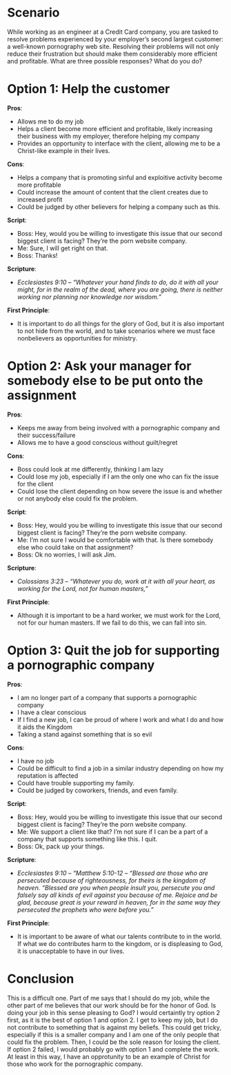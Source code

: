 # Scenario
While working as an engineer at a Credit Card company, you are tasked to resolve problems experienced by your employer’s second largest customer: a well-known pornography web site. Resolving their problems will not only reduce their frustration but should make them considerably more efficient and profitable. What are three possible responses? What do you do?

# Option 1: Help the customer

__Pros__:
* Allows me to do my job
* Helps a client become more efficient and profitable, likely increasing their business with my employer, therefore helping my company
* Provides an opportunity to interface with the client, allowing me to be a Christ-like example in their lives.  

__Cons__:
* Helps a company that is promoting sinful and exploitive activity become more profitable
* Could increase the amount of content that the client creates due to increased profit
* Could be judged by other believers for helping a company such as this. 

__Script__:
* Boss: Hey, would you be willing to investigate this issue that our second biggest client is facing? They’re the porn website company.
* Me: Sure, I will get right on that. 
* Boss: Thanks!

__Scripture__:
* *Ecclesiastes 9:10 – “Whatever your hand finds to do, do it with all your might, for in the realm of the dead, where you are going, there is neither working nor planning nor knowledge nor wisdom.”*

__First Principle__:
* It is important to do all things for the glory of God, but it is also important to not hide from the world, and to take scenarios where we must face nonbelievers as opportunities for ministry.

# Option 2: Ask your manager for somebody else to be put onto the assignment

__Pros__:
* Keeps me away from being involved with a pornographic company and their success/failure
* Allows me to have a good conscious without guilt/regret


__Cons__:
* Boss could look at me differently, thinking I am lazy
* Could lose my job, especially if I am the only one who can fix the issue for the client
* Could lose the client depending on how severe the issue is and whether or not anybody else could fix the problem.


__Script__:
* Boss: Hey, would you be willing to investigate this issue that our second biggest client is facing? They’re the porn website company.
* Me: I’m not sure I would be comfortable with that. Is there somebody else who could take on that assignment? 
* Boss: Ok no worries, I will ask Jim.


__Scripture__:
* *Colossians 3:23 – “Whatever you do, work at it with all your heart, as working for the Lord, not for human masters,”*

__First Principle__:
* Although it is important to be a hard worker, we must work for the Lord, not for our human masters. If we fail to do this, we can fall into sin.

# Option 3: Quit the job for supporting a pornographic company

__Pros__:
* I am no longer part of a company that supports a pornographic company
* I have a clear conscious 
* If I find a new job, I can be proud of where I work and what I do and how it aids the Kingdom
* Taking a stand against something that is so evil


__Cons__:
* I have no job
* Could be difficult to find a job in a similar industry depending on how my reputation is affected
* Could have trouble supporting my family.
* Could be judged by coworkers, friends, and even family.


__Script__:
* Boss: Hey, would you be willing to investigate this issue that our second biggest client is facing? They’re the porn website company.
* Me: We support a client like that? I’m not sure if I can be a part of a company that supports something like this. I quit. 
* Boss: Ok, pack up your things. 


__Scripture__:
* *Ecclesiastes 9:10 – “Matthew 5:10-12 – “Blessed are those who are persecuted because of righteousness, for theirs is the kingdom of heaven. “Blessed are you when people insult you, persecute you and falsely say all kinds of evil against you because of me. Rejoice and be glad, because great is your reward in heaven, for in the same way they persecuted the prophets who were before you.”*

__First Principle__:
* It is important to be aware of what our talents contribute to in the world. If what we do contributes harm to the kingdom, or is displeasing to God, it is unacceptable to have in our lives. 

# Conclusion
This is a difficult one. Part of me says that I should do my job, while the other part of me believes that our work should be for the honor of God. Is doing your job in this sense pleasing to God? 
I would certaintly try option 2 first, as it is the best of option 1 and option 2. I get to keep my job, but I do not contribute to something that is against my beliefs. This could get tricky, especially if this is a 
smaller company and I am one of the only people that could fix the problem. Then, I could be the sole reason for losing the client. If option 2 failed, I would probably go with option 1 and complete the work. At least in this way,
I have an opprotunity to be an example of Christ for those who work for the pornographic company. 
